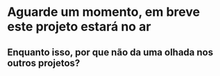 # Aguarde um momento, em breve este projeto estará no ar
## Enquanto isso, por que não da uma olhada nos outros projetos?
